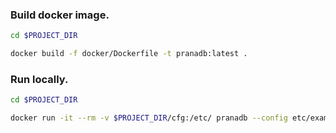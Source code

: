 ### Build docker image.

```bash
cd $PROJECT_DIR

docker build -f docker/Dockerfile -t pranadb:latest . 	
```

### Run locally.

```bash
cd $PROJECT_DIR

docker run -it --rm -v $PROJECT_DIR/cfg:/etc/ pranadb --config etc/example.conf --node-id 0
```
